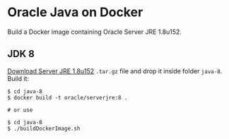 Oracle Java on Docker
=====
Build a Docker image containing Oracle Server JRE 1.8u152.


## JDK 8
[Download Server JRE 1.8u152](https://www.oracle.com/technetwork/java/javase/downloads/java-archive-javase8-2177648.html) `.tar.gz` file and drop it inside folder `java-8`. 
Build it:

```
$ cd java-8
$ docker build -t oracle/serverjre:8 .

# or use

$ cd java-8
$ ./buildDockerImage.sh
```
